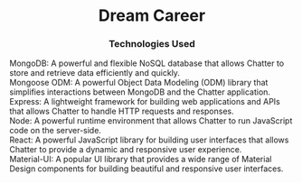 <h1 align="center">Dream Career</h1>
<h3 align="center">Technologies Used</h3>
<div>
MongoDB: A powerful and flexible NoSQL database that allows Chatter to store and retrieve data efficiently and quickly. <br/>
Mongoose ODM: A powerful Object Data Modeling (ODM) library that simplifies interactions between MongoDB and the Chatter application. <br/>
Express: A lightweight framework for building web applications and APIs that allows Chatter to handle HTTP requests and responses. <br/>
Node: A powerful runtime environment that allows Chatter to run JavaScript code on the server-side. <br/>
React: A powerful JavaScript library for building user interfaces that allows Chatter to provide a dynamic and responsive user experience. <br/>
Material-UI: A popular UI library that provides a wide range of Material Design components for building beautiful and responsive user interfaces. <br/>
</div>
